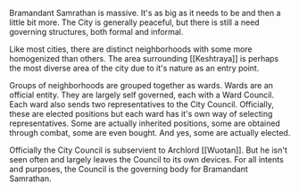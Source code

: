 Bramandant Samrathan is massive.  It's as big as it needs to be and then a little bit more.  The City is generally peaceful, but there is still a need governing structures, both formal and informal.

Like most cities, there are distinct neighborhoods with some more homogenized than others.  The area surrounding [[Keshtraya]] is perhaps the most diverse area of the city due to it's nature as an entry point.

Groups of neighborhoods are grouped together as wards.  Wards are an official entity.  They are largely self governed, each with a Ward Council.  Each ward also sends two representatives to the City Council.  Officially, these are elected positions but each ward has it's own way of selecting representatives.  Some are actually inherited positions, some are obtained through combat, some are even bought.  And yes, some are actually elected.

Officially the City Council  is subservient to Archlord [[Wuotan]]. But he isn't seen often and largely leaves the Council to its own devices.  For all intents and purposes, the Council is the governing body for Bramandant Samrathan.